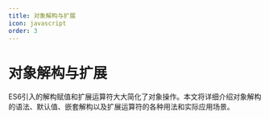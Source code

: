 ```yaml
---
title: 对象解构与扩展
icon: javascript
order: 3
---
```


# 对象解构与扩展

ES6引入的解构赋值和扩展运算符大大简化了对象操作。本文将详细介绍对象解构的语法、默认值、嵌套解构以及扩展运算符的各种用法和实际应用场景。

